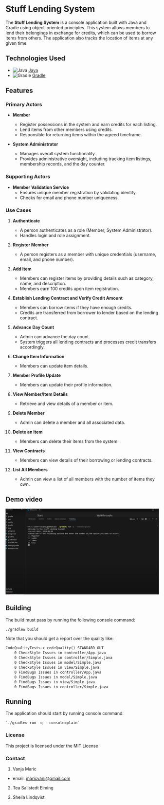 # Stuff Lending System

The **Stuff Lending System** is a console application built with Java and Gradle using object-oriented principles. This system allows members to lend their belongings in exchange for credits, which can be used to borrow items from others. The application also tracks the location of items at any given time.

## Technologies Used

- ![Java](https://img.shields.io/badge/Java-11-blue) [Java](https://www.oracle.com/java/technologies/javase-jdk11-downloads.html)
- ![Gradle](https://img.shields.io/badge/Gradle-6.8.3-green) [Gradle](https://gradle.org/)

## Features

### Primary Actors

- **Member**
  - Register possessions in the system and earn credits for each listing.
  - Lend items from other members using credits.
  - Responsible for returning items within the agreed timeframe.

- **System Administrator**
  - Manages overall system functionality.
  - Provides administrative oversight, including tracking item listings, membership records, and the day counter.

### Supporting Actors

- **Member Validation Service**
  - Ensures unique member registration by validating identity.
  - Checks for email and phone number uniqueness.

### Use Cases

1. **Authenticate**
   - A person authenticates as a role (Member, System Administrator).
   - Handles login and role assignment.

2. **Register Member**
   - A person registers as a member with unique credentials (username, email, and phone number).

3. **Add Item**
   - Members can register items by providing details such as category, name, and description.
   - Members earn 100 credits upon item registration.

4. **Establish Lending Contract and Verify Credit Amount**
   - Members can borrow items if they have enough credits.
   - Credits are transferred from borrower to lender based on the lending contract.

5. **Advance Day Count**
   - Admin can advance the day count.
   - System triggers all lending contracts and processes credit transfers accordingly.

6. **Change Item Information**
   - Members can update item details.

7. **Member Profile Update**
   - Members can update their profile information.

8. **View Member/Item Details**
   - Retrieve and view details of a member or item.

9. **Delete Member**
   - Admin can delete a member and all associated data.

10. **Delete an Item**
    - Members can delete their items from the system.

11. **View Contracts**
    - Members can view details of their borrowing or lending contracts.

12. **List All Members**
    - Admin can view a list of all members with the number of items they own.

## Demo video
[![Videotitel](./img/demoimg.png)](https://www.youtube.com/watch?v=E7swwvi0ics)

## Building

The build must pass by running the following console command:
```
./gradlew build
```
Note that you should get a report over the quality like:
```
CodeQualityTests > codeQuality() STANDARD_OUT
    0 CheckStyle Issues in controller/App.java
    0 CheckStyle Issues in controller/Simple.java
    0 CheckStyle Issues in model/Simple.java
    0 CheckStyle Issues in view/Simple.java
    0 FindBugs Issues in controller/App.java
    0 FindBugs Issues in model/Simple.java
    0 FindBugs Issues in view/Simple.java
    0 FindBugs Issues in controller/Simple.java
```

## Running
The application should start by running console command:  
```
`./gradlew run -q --console=plain`
```

### License
This project is licensed under the MIT License

### Contact
1. Vanja Maric
- email: maricvanj@gmail.com

2. Tea Sallstedt Elming

3. Sheila Lindqvist
